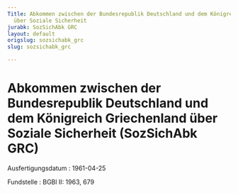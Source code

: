 ```yaml
---
Title: Abkommen zwischen der Bundesrepublik Deutschland und dem Königreich Griechenland
  über Soziale Sicherheit
jurabk: SozSichAbk GRC
layout: default
origslug: sozsichabk_grc
slug: sozsichabk_grc

---
```


# Abkommen zwischen der Bundesrepublik Deutschland und dem Königreich Griechenland über Soziale Sicherheit (SozSichAbk GRC)

Ausfertigungsdatum
:   1961-04-25

Fundstelle
:   BGBl II: 1963, 679

